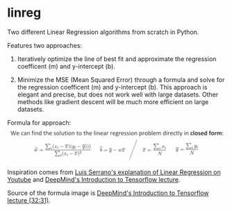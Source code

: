# linreg
Two different Linear Regression algorithms from scratch in Python.

Features two approaches:
1. Iteratively optimize the line of best fit and approximate the regression coefficent (m) and y-intercept (b).

2. Minimize the MSE (Mean Squared Error) through a formula and solve for the regression coefficent (m) and y-intercept (b). This approach is elegant and precise, but does not work well with large datasets. Other methods like gradient descent will be much more efficient on large datasets.

Formula for approach:
![](https://github.com/CarloLepelaars/linreg/blob/master/linreg_MSE_formula.png)


Inspiration comes from [Luis Serrano's explanation of Linear Regression on Youtube](https://youtu.be/wYPUhge9w5c) and [DeepMind's Introduction to Tensorflow lecture](https://youtu.be/JO0LwmIlWw0).

Source of the formula image is [DeepMind's Introduction to Tensorflow lecture (32:31)](https://youtu.be/JO0LwmIlWw0?t=1951).
